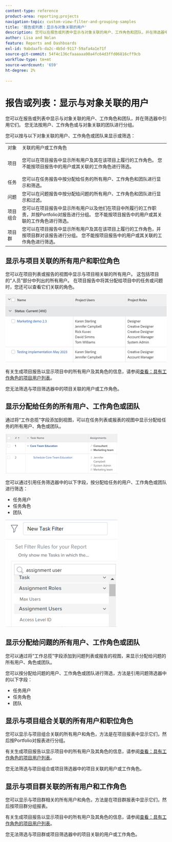 ```yaml
---
content-type: reference
product-area: reporting;projects
navigation-topic: custom-view-filter-and-grouping-samples
title: '报告或列表：显示与对象关联的用户'
description: 您可以在报告或列表中显示与对象关联的用户、工作角色和团队，并在筛选器中引用它们。 您无法按用户、工作角色或与对象关联的团队进行分组。
author: Lisa and Nolan
feature: Reports and Dashboards
exl-id: 9abdaafb-da2c-4b5d-9117-59afa4a1e71f
source-git-commit: 54f4c136cfaaaaaa90a4fc64d3ffd06816cff9cb
workflow-type: tm+mt
source-wordcount: '659'
ht-degree: 2%

---
```


# 报告或列表：显示与对象关联的用户

您可以在报告或列表中显示与对象关联的用户、工作角色和团队，并在筛选器中引用它们。 您无法按用户、工作角色或与对象关联的团队进行分组。

您可以按与以下对象关联的用户、工作角色或团队来显示或筛选：

<table style="table-layout:auto"> 
 <col> 
 <col> 
 <tbody> 
  <tr> 
   <td role="rowheader">对象</td> 
   <td>关联的用户或工作角色</td> 
  </tr> 
  <tr> 
   <td role="rowheader">项目</td> 
   <td> <p>您可以在项目报告中显示所有用户及其在该项目上履行的工作角色。 您不能按项目报告中的用户或其关联的工作角色进行筛选。 </p> </td> 
  </tr> 
  <tr> 
   <td role="rowheader">任务</td> 
   <td>您可以在任务报告中按分配给任务的所有用户、工作角色和团队进行显示和筛选。</td> 
  </tr> 
  <tr> 
   <td role="rowheader">问题</td> 
   <td>您可以在问题报告中按分配给问题的所有用户、工作角色和团队进行显示和过滤。</td> 
  </tr> 
  <tr> 
   <td role="rowheader">项目组合</td> 
   <td>您可以在项目报告中显示所有用户以及他们在项目中所履行的工作职责，并按Portfolio对报告进行分组。 您不能按项目报告中的用户或其关联的工作角色进行筛选。</td> 
  </tr> 
  <tr> 
   <td role="rowheader">项目群</td> 
   <td>您可以在项目报告中显示所有用户及其在该项目上履行的工作角色，并按项目群对该报告进行分组。 您不能按项目报告中的用户或其关联的工作角色进行筛选。</td> 
  </tr> 
 </tbody> 
</table>

## 显示与项目关联的所有用户和职位角色

您可以在项目列表或报告的视图中显示与项目相关联的所有用户。 这包括项目的“人员”部分中列出的所有用户。 在项目报告中将其分配给项目中的任务或问题时，您还可以查看它们关联的角色。

![](assets/project-with-user-and-role-information-report-350x100.png)

有关生成项目报告以显示项目中的所有用户及其角色的信息，请参阅[查看：具有工作角色的项目用户列表](../../../reports-and-dashboards/reports/custom-view-filter-grouping-samples/view-project-user-list.md)。

您无法筛选与项目筛选器中的项目关联的用户或工作角色。

## 显示分配给任务的所有用户、工作角色或团队

通过将“工作总揽”字段添加到视图，可以在任务列表或报表的视图中显示分配给任务的所有用户、角色或团队。

![](assets/assignments-field-task-view-350x124.png)

您可以通过引用任务筛选器中的以下字段，按分配给任务的用户、工作角色或团队进行筛选：

* 任务用户
* 任务角色
* 团队

![](assets/assignment-users-roles-task-filter-350x334.png)

## 显示分配给问题的所有用户、工作角色或团队

您可以通过将“工作总揽”字段添加到问题列表或报告的视图，来显示分配给问题的所有用户、角色或团队。

您可以按分配给问题的用户、工作角色或团队进行筛选，方法是引用问题筛选器中的以下字段：

* 任务用户
* 任务角色
* 团队

## 显示与项目组合关联的所有用户和职位角色

您可以显示与项目组合关联的所有用户和角色，方法是在项目报表中显示它们，然后按Portfolio对报表进行分组。

有关生成项目报告以显示项目中的所有用户及其角色的信息，请参阅[查看：具有工作角色的项目用户列表](../../../reports-and-dashboards/reports/custom-view-filter-grouping-samples/view-project-user-list.md)。

您无法筛选与项目组合或项目筛选器中的项目关联的用户或工作角色。

## 显示与项目群关联的所有用户和工作角色

您可以显示与项目群相关的所有用户和角色，方法是在项目群报表中显示它们，然后按项目群分组报表。

有关生成项目报告以显示项目中的所有用户及其角色的信息，请参阅[查看：具有工作角色的项目用户列表](../../../reports-and-dashboards/reports/custom-view-filter-grouping-samples/view-project-user-list.md)。

您无法筛选与项目群或项目筛选器中的项目关联的用户或工作角色。
